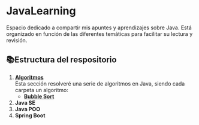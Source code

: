 # JavaLearning

Espacio dedicado a compartir mis apuntes y aprendizajes sobre Java. Está organizado en función de las diferentes temáticas para facilitar su lectura y revisión.

## 📚Estructura del respositorio

1. **[Algoritmos](https://github.com/JoaquinMelendez/JavaLearning/tree/main/Algoritmos)**  
   Esta sección resolveré una serie de algoritmos en Java, siendo cada carpeta un algoritmo:
   - **[Bubble Sort](https://github.com/JoaquinMelendez/JavaLearning/tree/main/Algoritmos/BubbleSort)**
2. **Java SE**
3. **Java POO**
4. **Spring Boot**

